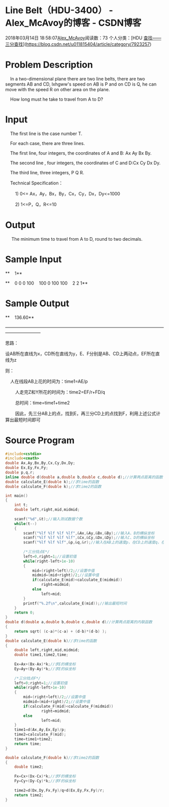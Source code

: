 # Line Belt（HDU-3400） - Alex_McAvoy的博客 - CSDN博客





2018年03月14日 18:58:07[Alex_McAvoy](https://me.csdn.net/u011815404)阅读数：73
个人分类：[HDU																[查找——三分查找](https://blog.csdn.net/u011815404/article/category/8116901)](https://blog.csdn.net/u011815404/article/category/7923257)








# Problem Description

    In a two-dimensional plane there are two line belts, there are two segments AB and CD, lxhgww's speed on AB is P and on CD is Q, he can move with the speed R on other area on the plane.

    How long must he take to travel from A to D?

# Input

    The first line is the case number T.

    For each case, there are three lines.

    The first line, four integers, the coordinates of A and B: Ax Ay Bx By.

    The second line , four integers, the coordinates of C and D:Cx Cy Dx Dy.

    The third line, three integers, P Q R.

    Technical Specification：

        1) 0<= Ax，Ay，Bx，By，Cx，Cy，Dx，Dy<=1000

        2) 1<=P，Q，R<=10

# Output

     The minimum time to travel from A to D, round to two decimals.

# Sample Input

**    1**

**    0 0 0 100    100 0 100 100    2 2 1**

# Sample Output

**    136.60**

————————————————————————————————————————————

思路：

设AB所在直线为x，CD所在直线为y，E、F分别是AB、CD上两动点，EF所在直线为z

则：

    人在线段AB上花的时间为：time1=AE/p

        人走完Z和Y所花的时间为：time2=EF/r+FD/q

        总时间：time=time1+time2

        因此，先三分AB上的点，找到E，再三分CD上的点找到F，利用上述公式计算出最短时间即可

# Source Program

```cpp
#include<cstdio>  
#include<cmath>
double Ax,Ay,Bx,By,Cx,Cy,Dx,Dy;
double Ex,Ey,Fx,Fy;
double p,q,r;
inline double d(double a,double b,double c,double d);//计算两点距离的函数
double calculate_E(double k);//求time的函数
double calculate_F(double k);//求time2的函数

int main()
{
    int t;
    double left,right,mid,midmid;
    
    scanf("%d",&t);//输入测试数据个数
    while(t--)
    {  
        scanf("%lf %lf %lf %lf",&Ax,&Ay,&Bx,&By);//输入A、B的横纵坐标
        scanf("%lf %lf %lf %lf",&Cx,&Cy,&Dx,&Dy);//输入C、D的横纵坐标
        scanf("%lf %lf %lf",&p,&q,&r);//输入在AB上的速度p，在CD上的速度q，在平面其它地方的速度r
        
        /*三分找点E*/
        left=0,right=1;//设置初值
        while(right-left>1e-10)
        {
            mid=(right+left)/2;//设置中值
            midmid=(mid+right)/2;//设置中值
            if(calculate_E(mid)<calculate_E(midmid))
                right=midmid;
            else
                left=mid;
        }  
        printf("%.2f\n",calculate_E(mid));//输出最短时间
    }
    return 0;  
}
double d(double a,double b,double c,double d)//计算两点距离的内联函数
{
    return sqrt( (c-a)*(c-a) + (d-b)*(d-b) );
}
double calculate_E(double k)//求time的函数
{
    double left,right,mid,midmid;
    double time1,time2,time;
    
    Ex=Ax+(Bx-Ax)*k;//求E的横坐标
    Ey=Ay+(By-Ay)*k;//求E的纵坐标
    
    /*三分找点F*/
    left=0;right=1;//设置初值
    while(right-left>1e-10)
    {
        mid=(right+left)/2;//设置中值
        midmid=(mid+right)/2;//设置中值
        if(calculate_F(mid)<calculate_F(midmid))
                right=midmid;
        else
                left=mid;
    }
    time1=d(Ax,Ay,Ex,Ey)/p;
    time2=calculate_F(mid);
    time=time1+time2;
    return time;
}  

double calculate_F(double k)//求time2的函数
{
    double time2;
    
    Fx=Cx+(Dx-Cx)*k;//求F的横坐标
    Fy=Cy+(Dy-Cy)*k;//求F的纵坐标
    
    time2=d(Dx,Dy,Fx,Fy)/q+d(Ex,Ey,Fx,Fy)/r;
    return time2;
}
```




